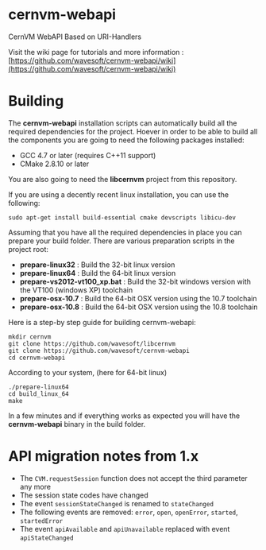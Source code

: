 cernvm-webapi
=============

CernVM WebAPI Based on URI-Handlers

Visit the wiki page for tutorials and more information : [https://github.com/wavesoft/cernvm-webapi/wiki](https://github.com/wavesoft/cernvm-webapi/wiki)

Building
========

The __cernvm-webapi__ installation scripts can automatically build all the required dependencies for the project. Hoever in order to be able to build all the components you are going to need the following packages installed:

 * GCC 4.7 or later (requires C++11 support)
 * CMake 2.8.10 or later

You are also going to need the __libcernvm__ project from this repository.

If you are using a decently recent linux installation, you can use the following:

    sudo apt-get install build-essential cmake devscripts libicu-dev

Assuming that you have all the required dependencies in place you can prepare your build folder. There are various preparation scripts in the project root:

 * __prepare-linux32__ : Build the 32-bit linux version
 * __prepare-linux64__ : Build the 64-bit linux version
 * __prepare-vs2012-vt100_xp.bat__ : Build the 32-bit windows version with the VT100 (windows XP) toolchain
 * __prepare-osx-10.7__ : Build the 64-bit OSX version using the 10.7 toolchain
 * __prepare-osx-10.8__ : Build the 64-bit OSX version using the 10.8 toolchain

Here is a step-by step guide for building cernvm-webapi:

    mkdir cernvm
    git clone https://github.com/wavesoft/libcernvm
    git clone https://github.com/wavesoft/cernvm-webapi
    cd cernvm-webapi

According to your system, (here for 64-bit linux)

    ./prepare-linux64
    cd build_linux_64
    make

In a few minutes and if everything works as expected you will have the **cernvm-webapi** binary in the build folder.

API migration notes from 1.x
============================

 * The ```CVM.requestSession``` function does not accept the third parameter any more
 * The session state codes have changed
 * The event ```sessionStateChanged``` is renamed to ```stateChanged```
 * The following events are removed: ```error```, ```open```, ```openError```, ```started```, ```startedError``` 
 * The event ```apiAvailable``` and ```apiUnavailable``` replaced with event ```apiStateChanged```
 
